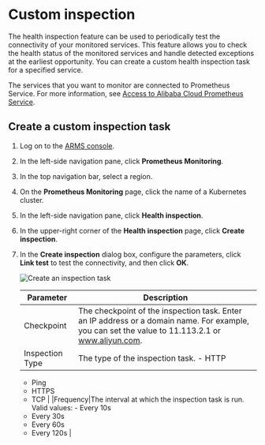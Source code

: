 # Custom inspection

The health inspection feature can be used to periodically test the connectivity of your monitored services. This feature allows you to check the health status of the monitored services and handle detected exceptions at the earliest opportunity. You can create a custom health inspection task for a specified service.

The services that you want to monitor are connected to Prometheus Service. For more information, see [Access to Alibaba Cloud Prometheus Service]().

## Create a custom inspection task

1.  Log on to the [ARMS console](https://arms-ap-southeast-1.console.aliyun.com/#/home).

2.  In the left-side navigation pane, click **Prometheus Monitoring**.

3.  In the top navigation bar, select a region.

4.  On the **Prometheus Monitoring** page, click the name of a Kubernetes cluster.

5.  In the left-side navigation pane, click **Health inspection**.

6.  In the upper-right corner of the **Health inspection** page, click **Create inspection**.

7.  In the **Create inspection** dialog box, configure the parameters, click **Link test** to test the connectivity, and then click **OK**.

    ![Create an inspection task](https://static-aliyun-doc.oss-accelerate.aliyuncs.com/assets/img/en-US/8548342161/p232683.png)

    |Parameter|Description|
    |---------|-----------|
    |Checkpoint|The checkpoint of the inspection task. Enter an IP address or a domain name. For example, you can set the value to 11.113.2.1 or www.aliyun.com.|
    |Inspection Type|The type of the inspection task.     -   HTTP
    -   Ping
    -   HTTPS
    -   TCP |
    |Frequency|The interval at which the inspection task is run. Valid values:     -   Every 10s
    -   Every 30s
    -   Every 60s
    -   Every 120s |


